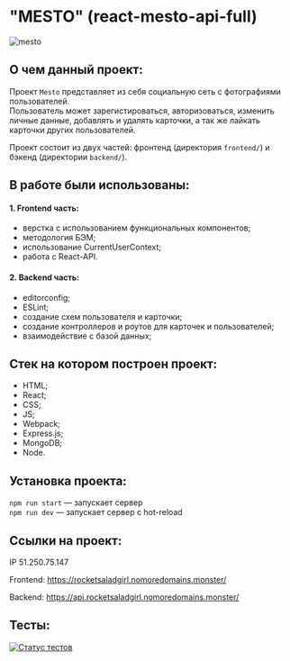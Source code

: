 # "MESTO" (react-mesto-api-full)
![mesto](https://github.com/rocketsaladgirl/react-mesto-api-full-gha/assets/114432448/a7b8055c-a90e-47a8-a228-3ceff810d3b0)

## О чем данный проект:
Проект `Mesto` представляет из себя социальную сеть с фотографиями пользователей.</br> 
Пользователь может зарегистироваться, авторизоваться, изменить личные данные, добавлять и удалять карточки, а так же лайкать карточки других пользователей.</br>

Проект состоит из двух частей: фронтенд (директория `frontend/`) и бэкенд (директории `backend/`). 

## В работе были использованы:
#### 1. Frontend часть:
   + верстка с использованием функциональных компонентов;
   + методология БЭМ;
   + использование CurrentUserContext;
   + работа с React-API.
     
#### 2. Backend часть:
+ editorconfig;
+ ESLint;
+ создание схем пользователя и карточки;
+ создание контроллеров и роутов для карточек и пользователей;
+ взаимодействие с базой данных;

## Стек на котором построен проект:
+ HTML;
+ React;
+ CSS;
+ JS;
+ Webpack;
+ Express.js;
+ MongoDB;
+ Node.

## Установка проекта:
`npm run start` — запускает сервер   
`npm run dev` — запускает сервер с hot-reload
  
## Ссылки на проект:

IP 51.250.75.147

Frontend: https://rocketsaladgirl.nomoredomains.monster/

Backend: https://api.rocketsaladgirl.nomoredomains.monster/

## Тесты:

[![Статус тестов](../../actions/workflows/tests.yml/badge.svg)](../../actions/workflows/tests.yml)
